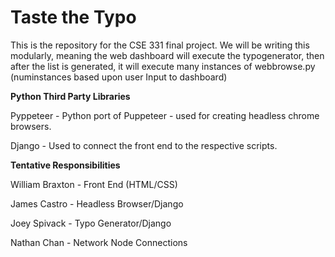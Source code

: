 # Taste the Typo

This is the repository for the CSE 331 final project. We will be writing this modularly, meaning the web dashboard will execute the typogenerator,
then after the list is generated, it will execute many instances of webbrowse.py (numinstances based upon user Input to dashboard)

**Python Third Party Libraries**

Pyppeteer - Python port of Puppeteer - used for creating headless chrome browsers.

Django - Used to connect the front end to the respective scripts.


**Tentative Responsibilities**

William Braxton - Front End (HTML/CSS)

James Castro - Headless Browser/Django

Joey Spivack - Typo Generator/Django

Nathan Chan - Network Node Connections
